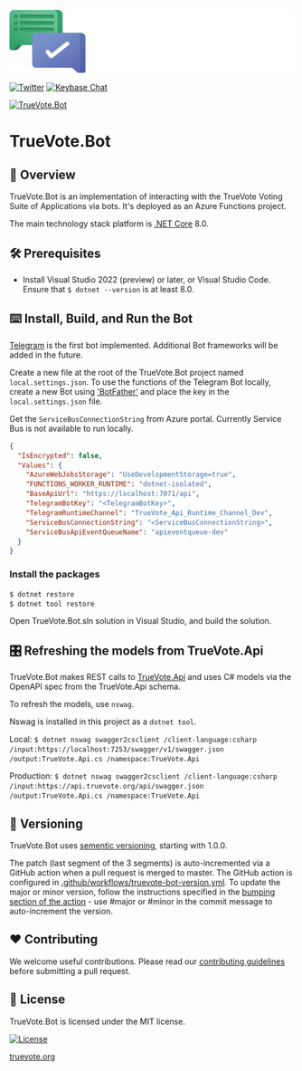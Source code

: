 [![Logo](static/TrueVote_Logo_Text_on_Black.png)](https://truevote.org)

[![Twitter](https://img.shields.io/twitter/follow/TrueVoteOrg?style=social)](https://twitter.com/TrueVoteOrg)
[![Keybase Chat](https://img.shields.io/badge/chat-on%20keybase-7793d8)](https://keybase.io/team/truevote)

[![TrueVote.Bot](https://github.com/TrueVote/TrueVote.Bot/actions/workflows/truevote-bot-github.yml/badge.svg)](https://github.com/TrueVote/TrueVote.Bot/actions/workflows/truevote-bot-github.yml)

# TrueVote.Bot

## 🌈 Overview

TrueVote.Bot is an implementation of interacting with the TrueVote Voting Suite of Applications via bots. It's deployed as an Azure Functions project.

The main technology stack platform is [.NET Core](https://dotnet.microsoft.com/) 8.0.

## 🛠 Prerequisites

* Install Visual Studio 2022 (preview) or later, or Visual Studio Code. Ensure that `$ dotnet --version` is at least 8.0.

## ⌨️ Install, Build, and Run the Bot

[Telegram](https://telegram.org/) is the first bot implemented. Additional Bot frameworks will be added in the future.

Create a new file at the root of the TrueVote.Bot project named `local.settings.json`. To use the functions of the Telegram Bot locally, create a new Bot using ['BotFather'](https://core.telegram.org/bots#3-how-do-i-create-a-bot) and place the key in the `local.settings.json` file.

Get the `ServiceBusConnectionString` from Azure portal. Currently Service Bus is not available to run locally.

```json
{
  "IsEncrypted": false,
  "Values": {
    "AzureWebJobsStorage": "UseDevelopmentStorage=true",
    "FUNCTIONS_WORKER_RUNTIME": "dotnet-isolated",
    "BaseApiUrl": "https://localhost:7071/api",
    "TelegramBotKey": "<TelegramBotKey>",
    "TelegramRuntimeChannel": "TrueVote_Api_Runtime_Channel_Dev",
    "ServiceBusConnectionString": "<ServiceBusConnectionString>",
    "ServiceBusApiEventQueueName": "apieventqueue-dev"
  }
}
```

### Install the packages

```bash
$ dotnet restore
$ dotnet tool restore
```
Open TrueVote.Bot.sln solution in Visual Studio, and build the solution.

## 🎛️ Refreshing the models from TrueVote.Api

TrueVote.Bot makes REST calls to [TrueVote.Api](https://github.com/TrueVote/TrueVote.Api/) and uses C# models via the OpenAPI spec from the TrueVote.Api schema.

To refresh the models, use `nswag`.

Nswag is installed in this project as a `dotnet tool`.

Local: `$ dotnet nswag swagger2csclient /client-language:csharp /input:https://localhost:7253/swagger/v1/swagger.json /output:TrueVote.Api.cs /namespace:TrueVote.Api`

Production: `$ dotnet nswag swagger2csclient /client-language:csharp /input:https://api.truevote.org/api/swagger.json /output:TrueVote.Api.cs /namespace:TrueVote.Api`

## 🎁 Versioning

TrueVote.Bot uses [sementic versioning](https://semver.org/), starting with 1.0.0.

The patch (last segment of the 3 segments) is auto-incremented via a GitHub action when a pull request is merged to master. The GitHub action is configured in [.github/workflows/truevote-bot-version.yml](.github/workflows/truevote-bot-version.yml). To update the major or minor version, follow the instructions specified in the [bumping section of the action](https://github.com/anothrNick/github-tag-action#bumping) - use #major or #minor in the commit message to auto-increment the version.

## ❤️ Contributing

We welcome useful contributions. Please read our [contributing guidelines](CONTRIBUTING.md) before submitting a pull request.

## 📜 License

TrueVote.Bot is licensed under the MIT license.

[![License](https://img.shields.io/github/license/TrueVote/TrueVote.Bot)]((https://github.com/TrueVote/TrueVote.Bot/master/LICENSE))

[truevote.org](https://truevote.org)
<!---
Icons used from: https://emojipedia.org/
--->